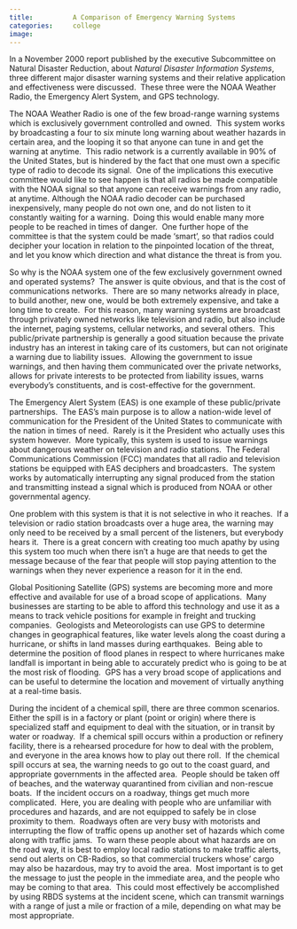 ```yaml
---
title:			A Comparison of Emergency Warning Systems
categories:		college
image:			
---
```



In a November 2000 report published by the executive Subcommittee on Natural Disaster Reduction, about _Natural Disaster Information Systems_, three different major disaster warning systems and their relative application and effectiveness were discussed.  These three were the NOAA Weather Radio, the Emergency Alert System, and GPS technology.

The NOAA Weather Radio is one of the few broad-range warning systems which is exclusively government controlled and owned.  This system works by broadcasting a four to six minute long warning about weather hazards in certain area, and the looping it so that anyone can tune in and get the warning at anytime.  This radio network is a currently available in 90% of the United States, but is hindered by the fact that one must own a specific type of radio to decode its signal.  One of the implications this executive committee would like to see happen is that all radios be made compatible with the NOAA signal so that anyone can receive warnings from any radio, at anytime. Although the NOAA radio decoder can be purchased inexpensively, many people do not own one, and do not listen to it constantly waiting for a warning.  Doing this would enable many more people to be reached in times of danger.  One further hope of the committee is that the system could be made ‘smart’, so that radios could decipher your location in relation to the pinpointed location of the threat, and let you know which direction and what distance the threat is from you.

So why is the NOAA system one of the few exclusively government owned and operated systems?  The answer is quite obvious, and that is the cost of communications networks.  There are so many networks already in place, to build another, new one, would be both extremely expensive, and take a long time to create.  For this reason, many warning systems are broadcast through privately owned networks like television and radio, but also include the internet, paging systems, cellular networks, and several others.  This public/private partnership is generally a good situation because the private industry has an interest in taking care of its customers, but can not originate a warning due to liability issues.  Allowing the government to issue warnings, and then having them communicated over the private networks, allows for private interests to be protected from liability issues, warns everybody’s constituents, and is cost-effective for the government.

The Emergency Alert System (EAS) is one example of these public/private partnerships.  The EAS’s main purpose is to allow a nation-wide level of communication for the President of the United States to communicate with the nation in times of need.  Rarely is it the President who actually uses this system however.  More typically, this system is used to issue warnings about dangerous weather on television and radio stations.  The Federal Communications Commission (FCC) mandates that all radio and television stations be equipped with EAS deciphers and broadcasters.  The system works by automatically interrupting any signal produced from the station and transmitting instead a signal which is produced from NOAA or other governmental agency.

One problem with this system is that it is not selective in who it reaches.  If a television or radio station broadcasts over a huge area, the warning may only need to be received by a small percent of the listeners, but everybody hears it.  There is a great concern with creating too much apathy by using this system too much when there isn’t a huge are that needs to get the message because of the fear that people will stop paying attention to the warnings when they never experience a reason for it in the end.

Global Positioning Satellite (GPS) systems are becoming more and more effective and available for use of a broad scope of applications.  Many businesses are starting to be able to afford this technology and use it as a means to track vehicle positions for example in freight and trucking companies.  Geologists and Meteorologists can use GPS to determine changes in geographical features, like water levels along the coast during a hurricane, or shifts in land masses during earthquakes.  Being able to determine the position of flood planes in respect to where hurricanes make landfall is important in being able to accurately predict who is going to be at the most risk of flooding.  GPS has a very broad scope of applications and can be useful to determine the location and movement of virtually anything at a real-time basis.

During the incident of a chemical spill, there are three common scenarios.  Either the spill is in a factory or plant (point or origin) where there is specialized staff and equipment to deal with the situation, or in transit by water or roadway.  If a chemical spill occurs within a production or refinery facility, there is a rehearsed procedure for how to deal with the problem, and everyone in the area knows how to play out there roll.  If the chemical spill occurs at sea, the warning needs to go out to the coast guard, and appropriate governments in the affected area.  People should be taken off of beaches, and the waterway quarantined from civilian and non-rescue boats.  If the incident occurs on a roadway, things get much more complicated.  Here, you are dealing with people who are unfamiliar with procedures and hazards, and are not equipped to safely be in close proximity to them.  Roadways often are very busy with motorists and interrupting the flow of traffic opens up another set of hazards which come along with traffic jams.  To warn these people about what hazards are on the road way, it is best to employ local radio stations to make traffic alerts, send out alerts on CB-Radios, so that commercial truckers whose’ cargo may also be hazardous, may try to avoid the area.  Most important is to get the message to just the people in the immediate area, and the people who may be coming to that area.  This could most effectively be accomplished by using RBDS systems at the incident scene, which can transmit warnings with a range of just a mile or fraction of a mile, depending on what may be most appropriate.
